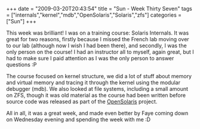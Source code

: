+++
date = "2009-03-20T20:43:54"
title = "Sun - Week Thirty Seven"
tags = ["internals","kernel","mdb","OpenSolaris","Solaris","zfs"]
categories = ["Sun"]
+++

This week was brilliant! I was on a training course: Solaris Internals.
It was great for two reasons, firstly because I missed the French lab moving over to our lab (although now I wish I had been there), and secondly, I was the only person on the course! I had an instructor all to myself, again great, but I had to make sure I paid attention as I was the only person to answer questions :P

The course focused on kernel structure, we did a lot of stuff about memory and virtual memory and tracing it through the kernel using the modular debugger (mdb). We also looked at file systems, including a small amount on ZFS, though it was old material as the course had been written before source code was released as part of the [OpenSolaris][1] project.

All in all, it was a great week, and made even better by Faye coming down on Wednesday evening and spending the week with me :D

  [1]: http://www.opensolaris.com/
